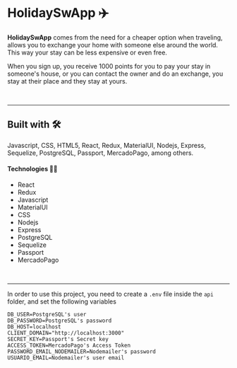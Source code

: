 # HolidaySwApp ✈️

**HolidaySwApp** comes from the need for a cheaper option when traveling, allows you to exchange your home with someone else around the world. This way your stay can be less expensive or even free.

When you sign up, you receive 1000 points for you to pay your stay in someone's house, or you can contact the owner and do an exchange, you stay at their place and they stay at yours.

<br />
<hr />

## Built with 🛠️

Javascript, CSS, HTML5, React, Redux, MaterialUI, Nodejs, Express, Sequelize, PostgreSQL, Passport, MercadoPago, among others.

#### Technologies  👨‍💻

- React
- Redux
- Javascript
- MaterialUI
- CSS
- Nodejs
- Express
- PostgreSQL
- Sequelize
- Passport
- MercadoPago

<br />
<hr />

In order to use this project, you need to create a `.env` file inside the `api` folder, and set the following variables

```
DB_USER=PostgreSQL's user
DB_PASSWORD=PostgreSQL's password
DB_HOST=localhost
CLIENT_DOMAIN="http://localhost:3000"
SECRET_KEY=Passport's Secret key
ACCESS_TOKEN=MercadoPago's Access Token
PASSWORD_EMAIL_NODEMAILER=Nodemailer's password
USUARIO_EMAIL=Nodemailer's user email
```
